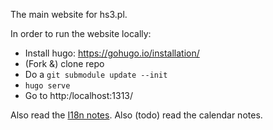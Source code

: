 The main website for hs3.pl.

In order to run the website locally:

- Install hugo: https://gohugo.io/installation/
- (Fork &) clone repo
- Do a `git submodule update --init`
- `hugo serve`
- Go to http:/localhost:1313/

Also read the [I18n notes](i18n.md).
Also (todo) read the calendar notes. 
